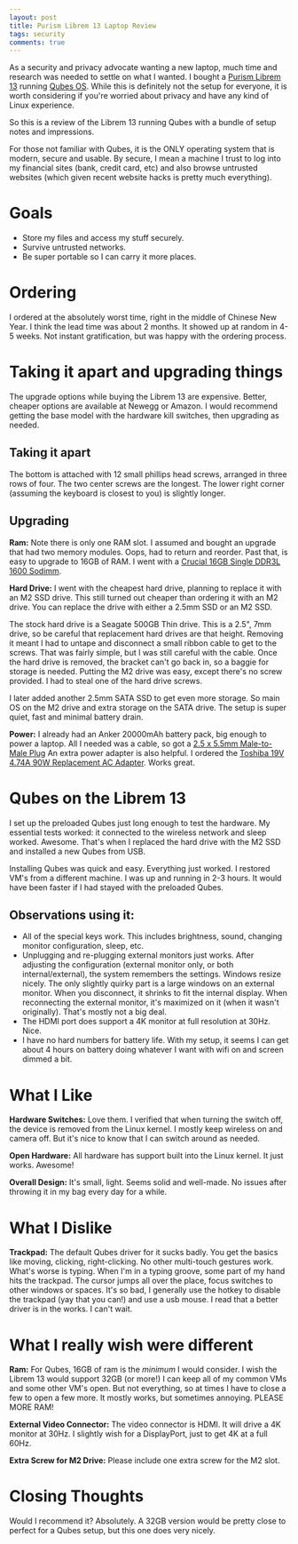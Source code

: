 ```yaml
---
layout: post
title: Purism Librem 13 Laptop Review
tags: security
comments: true
---
```


As a security and privacy advocate wanting a new laptop, much time and research was needed to settle on what I wanted. I bought a [Purism Librem 13](https://puri.sm/librem-13/) running [Qubes OS](https://www.qubes-os.org/). While this is definitely not the setup for everyone, it is worth considering if you're worried about privacy and have any kind of Linux experience.

So this is a review of the Librem 13 running Qubes with a bundle of setup notes and impressions.

<!--more-->

For those not familiar with Qubes, it is the ONLY operating system that is modern, secure and usable. By secure, I mean a machine I trust to log into my financial sites (bank, credit card, etc) and also browse untrusted websites (which given recent website hacks is pretty much everything).

# Goals
- Store my files and access my stuff securely.
- Survive untrusted networks.
- Be super portable so I can carry it more places.

# Ordering
I ordered at the absolutely worst time, right in the middle of Chinese New Year. I think the lead time was about 2 months. It showed up at random in 4-5 weeks. Not instant gratification, but was happy with the ordering process.

# Taking it apart and upgrading things
The upgrade options while buying the Librem 13 are expensive. Better, cheaper options are available at Newegg or Amazon. I would recommend getting the base model with the hardware kill switches, then upgrading as needed.

## Taking it apart
The bottom is attached with 12 small phillips head screws, arranged in three rows of four. The two center screws are the longest. The lower right corner (assuming the keyboard is closest to you) is slightly longer.

## Upgrading
**Ram:** Note there is only one RAM slot. I assumed and bought an upgrade that had two memory modules. Oops, had to return and reorder. Past that, is easy to upgrade to 16GB of RAM. I went with a [Crucial 16GB Single DDR3L 1600 Sodimm](https://www.amazon.com/gp/product/B0123BRIDK/).

**Hard Drive:** I went with the cheapest hard drive, planning to replace it with an M2 SSD drive. This still turned out cheaper than ordering it with an M2 drive. You can replace the drive with either a 2.5mm SSD or an M2 SSD.

The stock hard drive is a Seagate 500GB Thin drive. This is a 2.5", 7mm drive, so be careful that replacement hard drives are that height. Removing it meant I had to untape and disconnect a small ribbon cable to get to the screws. That was fairly simple, but I was still careful with the cable. Once the hard drive is removed, the bracket can't go back in, so a baggie for storage is needed. Putting the M2 drive was easy, except there's no screw provided. I had to steal one of the hard drive screws.

I later added another 2.5mm SATA SSD to get even more storage. So main OS on the M2 drive and extra storage on the SATA drive. The setup is super quiet, fast and minimal battery drain.

**Power:** I already had an Anker 20000mAh battery pack, big enough to power a laptop. All I needed was a cable, so got a [2.5 x 5.5mm Male-to-Male Plug](https://www.amazon.com/gp/product/B00M7OE1VG/) An extra power adapter is also helpful. I ordered the [Toshiba 19V 4.74A 90W Replacement AC Adapter](https://www.amazon.com/gp/product/B005BYUWGC/). Works great.

# Qubes on the Librem 13
I set up the preloaded Qubes just long enough to test the hardware. My essential tests worked: it connected to the wireless network and sleep worked. Awesome. That's when I replaced the hard drive with the M2 SSD and installed a new Qubes from USB.

Installing Qubes was quick and easy. Everything just worked. I restored VM's from a different machine. I was up and running in 2-3 hours. It would have been faster if I had stayed with the preloaded Qubes.

## Observations using it:
- All of the special <FN> keys work. This includes brightness, sound, changing monitor configuration, sleep, etc.
- Unplugging and re-plugging external monitors just works. After adjusting the configuration (external monitor only, or both internal/external), the system remembers the settings. Windows resize nicely. The only slightly quirky part is a large windows on an external monitor. When you disconnect, it shrinks to fit the internal display. When reconnecting the external monitor, it's maximized on it (when it wasn't originally). That's mostly not a big deal.
- The HDMI port does support a 4K monitor at full resolution at 30Hz. Nice.
- I have no hard numbers for battery life. With my setup, it seems I can get about 4 hours on battery doing whatever I want with wifi on and screen dimmed a bit.

# What I Like
**Hardware Switches:** Love them. I verified that when turning the switch off, the device is removed from the Linux kernel. I mostly keep wireless on and camera off. But it's nice to know that I can switch around as needed.

**Open Hardware:** All hardware has support built into the Linux kernel. It just works. Awesome!

**Overall Design:** It's small, light. Seems solid and well-made. No issues after throwing it in my bag every day for a while.

# What I Dislike
**Trackpad:** The default Qubes driver for it sucks badly. You get the basics like moving, clicking, right-clicking. No other multi-touch gestures work. What's worse is typing. When I'm in a typing groove, some part of my hand hits the trackpad. The cursor jumps all over the place, focus switches to other windows or spaces. It's so bad, I generally use the hotkey to disable the trackpad (yay that you can!) and use a usb mouse. I read that a better driver is in the works. I can't wait.

# What I really wish were different
**Ram:** For Qubes, 16GB of ram is the *minimum* I would consider. I wish the Librem 13 would support 32GB (or more!) I can keep all of my common VMs and some other VM's open. But not everything, so at times I have to close a few to open a few more. It mostly works, but sometimes annoying. PLEASE MORE RAM!

**External Video Connector:** The video connector is HDMI. It will drive a 4K monitor at 30Hz. I slightly wish for a DisplayPort, just to get 4K at a full 60Hz.

**Extra Screw for M2 Drive:** Please include one extra screw for the M2 slot.

# Closing Thoughts
Would I recommend it? Absolutely. A 32GB version would be pretty close to perfect for a Qubes setup, but this one does very nicely.
